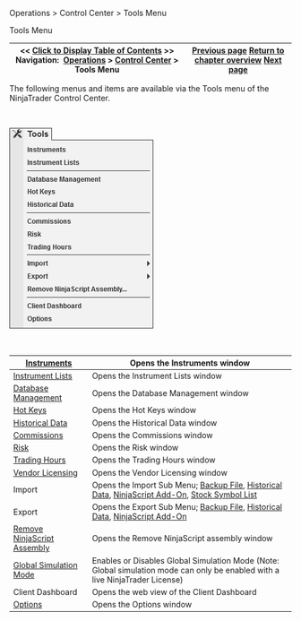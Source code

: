 ﻿


Operations \> Control Center \> Tools Menu






















Tools Menu







| \<\< [Click to Display Table of Contents](tools_menu.md) \>\> **Navigation:**     [Operations](operations.md) \> [Control Center](control_center.md) \> Tools Menu | [Previous page](new_menu.md) [Return to chapter overview](control_center.md) [Next page](workspaces_menu.md) |
| --- | --- |











The following menus and items are available via the Tools menu of the NinjaTrader Control Center.


 


![ControlCenter_ToolsMenu](controlcenter_toolsmenu.png)


 




| [Instruments](instruments.md) | Opens the Instruments window |
| --- | --- |
| [Instrument Lists](instrument_lists.md) | Opens the Instrument Lists window |
| [Database Management](database.md) | Opens the Database Management window |
| [Hot Keys](hot_key_manager.md) | Opens the Hot Keys window |
| [Historical Data](historical_data_manager.md) | Opens the Historical Data window |
| [Commissions](understanding_commissions.md) | Opens the Commissions window |
| [Risk](understanding_risks.md) | Opens the Risk window |
| [Trading Hours](trading_hours.md) | Opens the Trading Hours window |
| [Vendor Licensing](licensing_user_authentication.md) | Opens the Vendor Licensing window |
| Import | Opens the Import Sub Menu; [Backup File](restoring_a_backup_archive.md), [Historical Data](importing.md), [NinjaScript Add\-On](import.md), [Stock Symbol List](importing_a_list_of_stock_symb.md) |
| Export | Opens the Export Sub Menu; [Backup File](creating_a_backup_archive.md), [Historical Data](exporting.md), [NinjaScript Add\-On](export.md) |
| [Remove NinjaScript Assembly](remove-ninjascript-assembly.md) | Opens the Remove NinjaScript assembly window |
| [Global Simulation Mode](global_simulation_mode.md) | Enables or Disables Global Simulation Mode (Note: Global simulation mode can only be enabled with a live NinjaTrader License) |
| Client Dashboard | Opens the web view of the Client Dashboard |
| [Options](options.md) | Opens the Options window |









